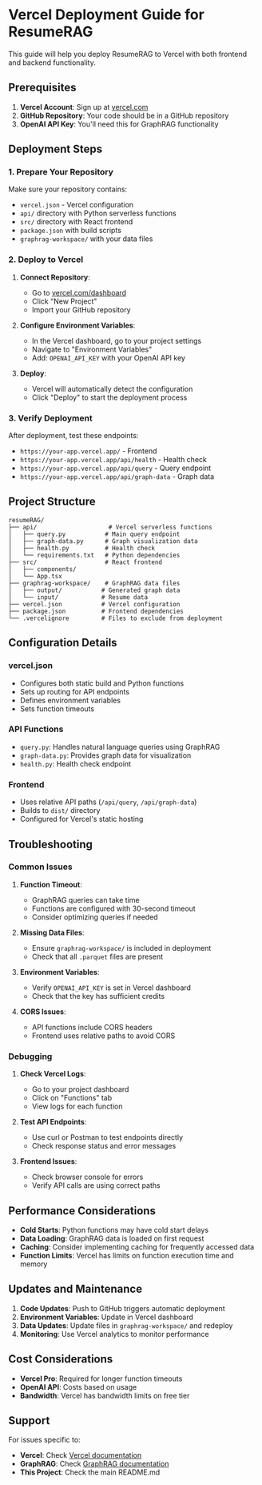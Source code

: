 # Vercel Deployment Guide for ResumeRAG

This guide will help you deploy ResumeRAG to Vercel with both frontend and backend functionality.

## Prerequisites

1. **Vercel Account**: Sign up at [vercel.com](https://vercel.com)
2. **GitHub Repository**: Your code should be in a GitHub repository
3. **OpenAI API Key**: You'll need this for GraphRAG functionality

## Deployment Steps

### 1. Prepare Your Repository

Make sure your repository contains:
- `vercel.json` - Vercel configuration
- `api/` directory with Python serverless functions
- `src/` directory with React frontend
- `package.json` with build scripts
- `graphrag-workspace/` with your data files

### 2. Deploy to Vercel

1. **Connect Repository**:
   - Go to [vercel.com/dashboard](https://vercel.com/dashboard)
   - Click "New Project"
   - Import your GitHub repository

2. **Configure Environment Variables**:
   - In the Vercel dashboard, go to your project settings
   - Navigate to "Environment Variables"
   - Add: `OPENAI_API_KEY` with your OpenAI API key

3. **Deploy**:
   - Vercel will automatically detect the configuration
   - Click "Deploy" to start the deployment process

### 3. Verify Deployment

After deployment, test these endpoints:
- `https://your-app.vercel.app/` - Frontend
- `https://your-app.vercel.app/api/health` - Health check
- `https://your-app.vercel.app/api/query` - Query endpoint
- `https://your-app.vercel.app/api/graph-data` - Graph data

## Project Structure

```
resumeRAG/
├── api/                    # Vercel serverless functions
│   ├── query.py           # Main query endpoint
│   ├── graph-data.py      # Graph visualization data
│   ├── health.py          # Health check
│   └── requirements.txt   # Python dependencies
├── src/                   # React frontend
│   ├── components/
│   └── App.tsx
├── graphrag-workspace/    # GraphRAG data files
│   ├── output/           # Generated graph data
│   └── input/            # Resume data
├── vercel.json           # Vercel configuration
├── package.json          # Frontend dependencies
└── .vercelignore         # Files to exclude from deployment
```

## Configuration Details

### vercel.json
- Configures both static build and Python functions
- Sets up routing for API endpoints
- Defines environment variables
- Sets function timeouts

### API Functions
- `query.py`: Handles natural language queries using GraphRAG
- `graph-data.py`: Provides graph data for visualization
- `health.py`: Health check endpoint

### Frontend
- Uses relative API paths (`/api/query`, `/api/graph-data`)
- Builds to `dist/` directory
- Configured for Vercel's static hosting

## Troubleshooting

### Common Issues

1. **Function Timeout**:
   - GraphRAG queries can take time
   - Functions are configured with 30-second timeout
   - Consider optimizing queries if needed

2. **Missing Data Files**:
   - Ensure `graphrag-workspace/` is included in deployment
   - Check that all `.parquet` files are present

3. **Environment Variables**:
   - Verify `OPENAI_API_KEY` is set in Vercel dashboard
   - Check that the key has sufficient credits

4. **CORS Issues**:
   - API functions include CORS headers
   - Frontend uses relative paths to avoid CORS

### Debugging

1. **Check Vercel Logs**:
   - Go to your project dashboard
   - Click on "Functions" tab
   - View logs for each function

2. **Test API Endpoints**:
   - Use curl or Postman to test endpoints directly
   - Check response status and error messages

3. **Frontend Issues**:
   - Check browser console for errors
   - Verify API calls are using correct paths

## Performance Considerations

- **Cold Starts**: Python functions may have cold start delays
- **Data Loading**: GraphRAG data is loaded on first request
- **Caching**: Consider implementing caching for frequently accessed data
- **Function Limits**: Vercel has limits on function execution time and memory

## Updates and Maintenance

1. **Code Updates**: Push to GitHub triggers automatic deployment
2. **Environment Variables**: Update in Vercel dashboard
3. **Data Updates**: Update files in `graphrag-workspace/` and redeploy
4. **Monitoring**: Use Vercel analytics to monitor performance

## Cost Considerations

- **Vercel Pro**: Required for longer function timeouts
- **OpenAI API**: Costs based on usage
- **Bandwidth**: Vercel has bandwidth limits on free tier

## Support

For issues specific to:
- **Vercel**: Check [Vercel documentation](https://vercel.com/docs)
- **GraphRAG**: Check [GraphRAG documentation](https://github.com/microsoft/graphrag)
- **This Project**: Check the main README.md
